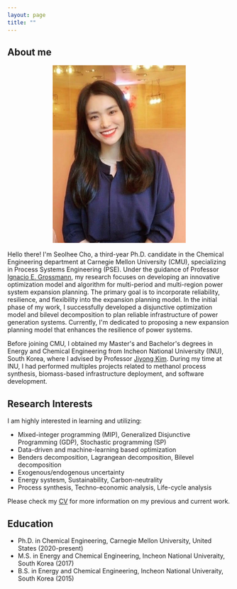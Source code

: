 ```yaml
---
layout: page
title: ""
---
```


## About me

<p align ="center">
 <img width="300" height="400" src="/assets/photo.jpg"
<\p>

Hello there! I'm Seolhee Cho, a third-year Ph.D. candidate in the Chemical Engineering department at Carnegie Mellon University (CMU), specializing in Process Systems Engineering (PSE). Under the guidance of Professor [Ignacio E. Grossmann](http://egon.cheme.cmu.edu/), my research focuses on developing an innovative optimization model and algorithm for multi-period and multi-region power system expansion planning. The primary goal is to incorporate reliability, resilience, and flexibility into the expansion planning model. In the initial phase of my work, I successfully developed a disjunctive optimization model and bilevel decomposition to plan reliable infrastructure of power generation systems. Currently, I'm dedicated to proposing a new expansion planning model that enhances the resilience of power systems.

Before joining CMU, I obtained my Master's and Bachelor's degrees in Energy and Chemical Engineering from Incheon National University (INU), South Korea, where I advised by  Professor [Jiyong Kim](https://jkimlab.wixsite.com/ipse). During my time at INU, I had performed multiples projects related to methanol process synthesis, biomass-based infrastructure deployment, and software development. 


## Research Interests
I am highly interested in learning and utilizing: 
 - Mixed-integer programming (MIP), Generalized Disjunctive Programming (GDP), Stochastic programming (SP)
 - Data-driven and machine-learning based optimization
 - Benders decomposition, Lagrangean decomposition, Bilevel decomposition
 - Exogenous/endogenous uncertainty
 - Energy systesm, Sustainability, Carbon-neutrality
 - Process synthesis, Techno-economic analysis, Life-cycle analysis

Please check my [CV](/cho.pdf) for more information on my previous and current work. 


## Education
 - Ph.D. in Chemical Engineering, Carnegie Mellon University, United States (2020-present)
 - M.S. in Energy and Chemical Engineering, Incheon National Univeraity, South Korea (2017)
 - B.S. in Energy and Chemical Engineering, Incheon National Univeraity, South Korea (2015)
